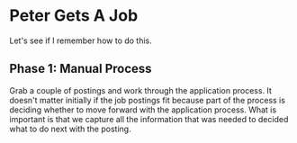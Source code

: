 # Peter Gets A Job

Let's see if I remember how to do this.

## Phase 1: Manual Process

Grab a couple of postings and work through the application process.
It doesn't matter initially if the job postings fit because part of the process is deciding whether to move forward with the application process. What is important is that we capture all the information that was needed to decided what to do next with the posting.
